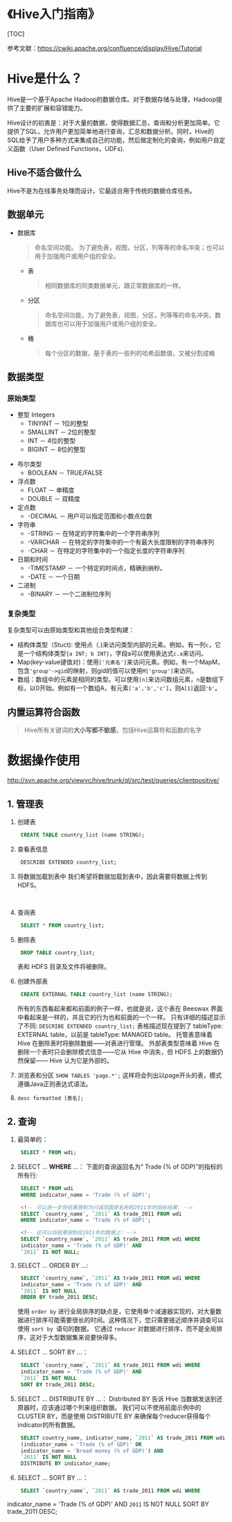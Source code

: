 # 《Hive入门指南》

[TOC]

参考文献：https://cwiki.apache.org/confluence/display/Hive/Tutorial
# Hive是什么？
Hive是一个基于Apache Hadoop的数据仓库。对于数据存储与处理，Hadoop提供了主要的扩展和容错能力。

Hive设计的初衷是：对于大量的数据，使得数据汇总，查询和分析更加简单。它提供了SQL，允许用户更加简单地进行查询，汇总和数据分析。同时，Hive的SQL给予了用户多种方式来集成自己的功能，然后做定制化的查询，例如用户自定义函数（User Defined Functions，UDFs).

## Hive不适合做什么
Hive不是为在线事务处理而设计。它最适合用于传统的数据仓库任务。

## 数据单元
- 数据库
  >命名空间功能。 为了避免表，视图，分区，列等等的命名冲突；也可以用于加强用户或用户组的安全。
  - 表
    >相同数据库的同类数据单元，跟正常数据库的一样。
  - 分区
    >命名空间功能，为了避免表，视图，分区，列等等的命名冲突。数据库也可以用于加强用户或用户组的安全。
  - 桶
    >每个分区的数据，基于表的一些列的哈希函数值，又被分割成桶

## 数据类型
### 原始类型
- 整型 Integers
  - TINYINT － 1位的整型
  - SMALLINT － 2位的整型
  - INT － 4位的整型
  - BIGINT － 8位的整型
* 布尔类型
  * BOOLEAN － TRUE/FALSE
* 浮点数
  * FLOAT － 单精度
  * DOUBLE － 双精度
* 定点数
  * -DECIMAL － 用户可以指定范围和小数点位数
* 字符串
  * -STRING － 在特定的字符集中的一个字符串序列
  * -VARCHAR － 在特定的字符集中的一个有最大长度限制的字符串序列
  * -CHAR － 在特定的字符集中的一个指定长度的字符串序列
* 日期和时间
  * -TIMESTAMP － 一个特定的时间点，精确到纳秒。
  * -DATE － 一个日期
* 二进制
  * -BINARY － 一个二进制位序列  

### 复杂类型
复杂类型可以由原始类型和其他组合类型构建：
- 结构体类型（Stuct): 使用点（.)来访问类型内部的元素。例如，有一列`c`，它是一个结构体类型`{a INT; b INT}`，字段a可以使用表达式`c.a`来访问。
- Map(key-value键值对)：使用`['元素名']`来访问元素。例如，有一个MapM，包含`'group'->gid`的映射，则gid的值可以使用`M['group']`来访问。
- 数组：数组中的元素是相同的类型。可以使用``[n]``来访问数组元素，`n`是数组下标，以0开始。例如有一个数组A，有元素`['a','b','c']`，则`A[1]`返回`'b'`。

## 内置运算符合函数
>Hive所有关键词的**大小写都不敏感**，包括Hive运算符和函数的名字

# 数据操作使用
http://svn.apache.org/viewvc/hive/trunk/ql/src/test/queries/clientpositive/
## 1. 管理表
1. 创建表
   ```sql
    CREATE TABLE country_list (name STRING);
   ```
2. 查看表信息
   ```sql
    DESCRIBE EXTENDED country_list;
   ```
3. 将数据加载到表中
   我们希望将数据加载到表中，因此需要将数据上传到 HDFS。
   ```sql
    
   ```

4. 查询表
   ```sql
    SELECT * FROM country_list;
   ```
5. 删除表
   ```sql
    DROP TABLE country_list;
   ```
   表和 HDFS 目录及文件将被删除。
6. 创建外部表
   ```sql
    CREATE EXTERNAL TABLE country_list (name STRING);
   ```
    所有的东西看起来都和前面的例子一样，也就是说，这个表在 Beeswax 界面中看起来是一样的，并且它的行为也和前面的一个一样。 只有详细的描述显示了不同:
   `DESCRIBE EXTENDED country_list;`
   表格描述现在提到了 tableType: EXTERNAL table，以前是 tableType: MANAGED table。 托管表意味着 Hive 在删除表时将删除数据——对表进行管理。 外部表类型意味着 Hive 在删除一个表时只会删除模式信息——它从 Hive 中消失，但 HDFS 上的数据仍然保留—— Hive 认为它是外部的。

7. 浏览表和分区
   `SHOW TABLES 'page.*';` 这样将会列出以page开头的表，模式遵循Java正则表达式语法。

8. `desc formatted [表名];`

## 2. 查询
1. 最简单的：
   ```sql
    SELECT * FROM wdi;
   ```
   
2. SELECT ... **WHERE** ...：
   下面的查询返回名为“ Trade (% of GDP)”的指标的所有行:
   ```sql
    SELECT * FROM wdi
    WHERE indicator_name = 'Trade (% of GDP)';

    <!-- 可以进一步将结果限制为只返回国家名称和2011年的指标结果: -->
    SELECT `country_name`, `2011` AS trade_2011 FROM wdi
    WHERE indicator_name = 'Trade (% of GDP)';

    <!-- 还可以将结果限制在2011年的数据上: -->
    SELECT `country_name`, `2011` AS trade_2011 FROM wdi WHERE
    indicator_name = 'Trade (% of GDP)' AND
    `2011` IS NOT NULL;

   ```
3. SELECT ... ORDER BY ...:
   ```sql
    SELECT `country_name`, `2011` AS trade_2011 FROM wdi WHERE
    indicator_name = 'Trade (% of GDP)' AND
    `2011` IS NOT NULL
    ORDER BY trade_2011 DESC;
   ```
   使用 `order by` 进行全局排序的缺点是，它使用单个减速器实现的，对大量数据进行排序可能需要很长的时间。这种情况下，您只需要接近顺序并调查可以使用 `sort by `语句的数据。 它通过 `reducer` 对数据进行排序，而不是全局排序，这对于大型数据集来说要快得多。
4. SELECT ... SORT BY ...：
   ```sql
    SELECT `country_name`, `2011` AS trade_2011 FROM wdi WHERE
    indicator_name = 'Trade (% of GDP)' AND
    `2011` IS NOT NULL
    SORT BY trade_2011 DESC;
   ```
5. SELECT ... DISTRIBUTE BY ...：
   Distributed BY 告诉 Hive 当数据发送到还原器时，应该通过哪个列来组织数据。 我们可以不使用前面示例中的 CLUSTER BY，而是使用 DISTRIBUTE BY 来确保每个reducer获得每个indicator的所有数据。
   ```sql
    SELECT country_name, indicator_name, `2011` AS trade_2011 FROM wdi WHERE
    (indicator_name = 'Trade (% of GDP)' OR
    indicator_name = 'Broad money (% of GDP)') AND
    `2011` IS NOT NULL
    DISTRIBUTE BY indicator_name;
   ```
6. SELECT ... SORT BY ...：
   ```sql
    SELECT `country_name`, `2011` AS trade_2011 FROM wdi WHERE
  indicator_name = 'Trade (% of GDP)' AND
  `2011` IS NOT NULL
  SORT BY trade_2011 DESC;
   ```